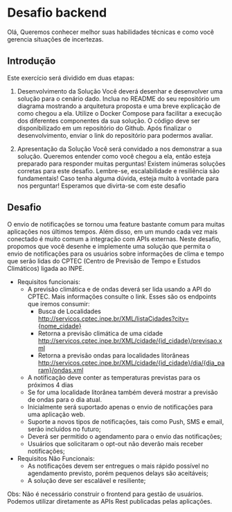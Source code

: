 # Desafio backend

Olá, Queremos conhecer melhor suas habilidades
técnicas e como você gerencia situações de incertezas.

## Introdução
Este exercício será dividido em duas etapas:
1. Desenvolvimento da Solução
Você deverá desenhar e desenvolver uma solução para o cenário dado. Inclua no README do seu repositório um diagrama mostrando a arquitetura proposta e uma breve
explicação de como chegou a ela. Utilize o Docker Compose para facilitar a execução dos diferentes componentes da sua solução. O código deve ser disponibilizado em um repositório do Github. Após finalizar o
desenvolvimento, enviar o link do repositório para podermos avaliar.

2. Apresentação da Solução
Você será convidado a nos demonstrar a sua solução. Queremos entender como você chegou a ela, então esteja preparado para responder muitas perguntas! Existem inúmeras soluções corretas para este desafio. Lembre-se, escalabilidade e resiliência são fundamentais!
Caso tenha alguma dúvida, esteja muito à vontade para nos perguntar!
Esperamos que divirta-se com este desafio

## Desafio
O envio de notificações se tornou uma feature bastante comum para muitas aplicações nos
últimos tempos. Além disso, em um mundo cada vez mais conectado é muito comum a
integração com APIs externas. Neste desafio, propomos que você desenhe e implemente
uma solução que permita o envio de notificações para os usuários sobre informações de
clima e tempo que serão lidas do CPTEC (Centro de Previsão de Tempo e Estudos Climáticos) ligada ao INPE.
- Requisitos funcionais:
  - A previsão climática e de ondas deverá ser lida usando a API do CPTEC. Mais
  informações consulte o link. Esses são os endpoints que iremos consumir:
    - Busca de Localidades http://servicos.cptec.inpe.br/XML/listaCidades?city={nome_cidade}
    - Retorna a previsão climática de uma cidade http://servicos.cptec.inpe.br/XML/cidade/{id_cidade}/previsao.xml
    - Retorna a previsão ondas para localidades litorâneas http://servicos.cptec.inpe.br/XML/cidade/{id_cidade}/dia/{dia_param}/ondas.xml
  - A notificação deve conter as temperaturas previstas para os próximos 4 dias
  - Se for uma localidade litorânea também deverá mostrar a previsão de ondas para o dia atual.
  - Inicialmente será suportado apenas o envio de notificações para uma aplicação web. 
  - Suporte a novos tipos de notificações, tais como Push, SMS e email, serão incluídos no futuro;
  - Deverá ser permitido o agendamento para o envio das notificações;
  - Usuários que solicitaram o opt-out não deverão mais receber notificações;
- Requisitos Não Funcionais:
  - As notificações devem ser entregues o mais rápido possível no agendamento previsto, porém pequenos delays são aceitáveis;
  - A solução deve ser escalável e resiliente;

Obs: Não é necessário construir o frontend para gestão de usuários. Podemos utilizar diretamente as APIs Rest publicadas pelas aplicações.